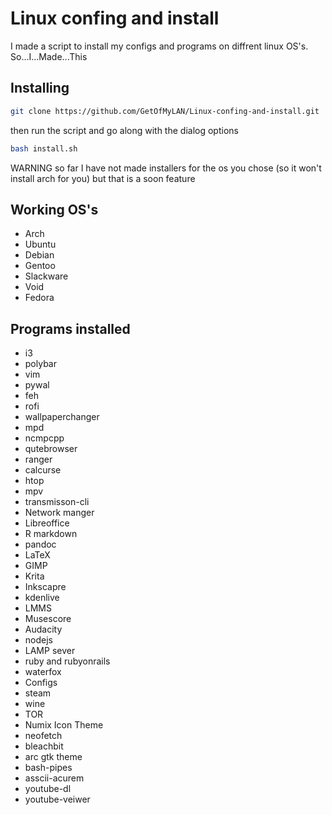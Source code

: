 # Linux confing and install
I made a script to install my configs and programs on diffrent linux OS's. So...I...Made...This
## Installing
```bash
git clone https://github.com/GetOfMyLAN/Linux-confing-and-install.git
```
then run the script and go along with the dialog options
```bash
bash install.sh
```
WARNING so far I have not made installers for the os you chose (so it won't install arch for you) but that is a soon feature
## Working OS's
* Arch
* Ubuntu
* Debian
* Gentoo
* Slackware
* Void
* Fedora

## Programs installed

* i3
* polybar
* vim
* pywal
* feh
* rofi
* wallpaperchanger
* mpd
* ncmpcpp
* qutebrowser
* ranger
* calcurse
* htop
* mpv
* transmisson-cli
* Network manger
* Libreoffice
* R markdown
* pandoc
* LaTeX
* GIMP
* Krita
* Inkscapre
* kdenlive
* LMMS
* Musescore
* Audacity
* nodejs
* LAMP sever
* ruby and rubyonrails
* waterfox
* Configs
* steam
* wine
* TOR
* Numix Icon Theme
* neofetch
* bleachbit
* arc gtk theme
* bash-pipes
* asscii-acurem
* youtube-dl
* youtube-veiwer

